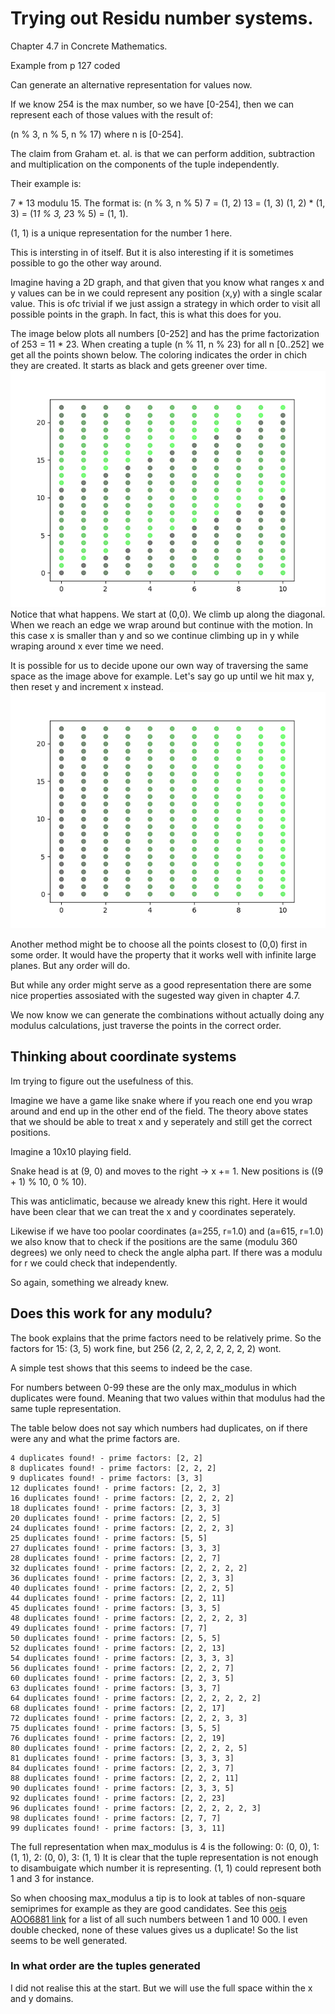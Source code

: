 # Trying out Residu number systems.

Chapter 4.7 in Concrete Mathematics.

Example from p 127 coded

Can generate an alternative representation for values now.

If we know 254 is the max number, so we have [0-254], then we can
represent each of those values with the result of:

(n % 3, n % 5, n % 17) where n is [0-254].

The claim from Graham et. al. is that we can perform addition,
subtraction and multiplication on the components of the tuple
independently.

Their example is:

7 * 13 modulu 15.
The format is: (n % 3, n % 5)
7   = (1, 2)
13  = (1, 3)
(1, 2) * (1, 3) = (1*1 % 3, 2*3 % 5) = (1, 1).

(1, 1) is a unique representation for the number 1 here.

This is intersting in of itself. But it is also interesting if it is
sometimes possible to go the other way around.

Imagine having a 2D graph, and that given that you know what ranges
x and y values can be in we could represent any position (x,y) with a
single scalar value. This is ofc trivial if we just assign a strategy in
which order to visit all possible points in the graph. In fact,
this is what this does for you.

The image below plots all numbers [0-252] and has the prime factorization of 253 = 11 * 23.
When creating a tuple (n % 11, n % 23) for all n [0..252] we get all the points shown below.
The coloring indicates the order in chich they are created. It starts as black and gets
greener over time.
![image](order_of_generation.png)
Notice that what happens. We start at (0,0). We climb up along the diagonal. When we reach an
edge we wrap around but continue with the motion. In this case x is smaller than y and so we
continue climbing up in y while wraping around x ever time we need.

It is possible for us to decide upone our own way of traversing the same space as the image
above for example. Let's say go up until we hit max y, then reset y and increment x instead.
![image](a_manual_order_of_generation.png)

Another method might be to choose all the points closest to (0,0) first in some order. It would
have the property that it works well with infinite large planes. But any order will do. 

But while any order might serve as a good representation there are some nice properties assosiated
with the sugested way given in chapter 4.7.

We now know we can generate the combinations without actually doing any modulus calculations,
just traverse the points in the correct order.

## Thinking about coordinate systems
Im trying to figure out the usefulness of this.

Imagine we have a game like snake where if you reach one end you wrap around and end up in the other end of the field.
The theory above states that we should be able to treat x and y seperately and still get the correct positions.

Imagine a 10x10 playing field.

Snake head is at (9, 0) and moves to the right -> x += 1. 
New positions is ((9 + 1) % 10, 0 % 10).

This was anticlimatic, because we already knew this right. Here it would have been clear that we can treat the x and y coordinates seperately.

Likewise if we have too poolar coordinates (a=255, r=1.0) and (a=615, r=1.0) we also know that to check if the positions are the same (modulu 360 degrees) we only need to check the angle alpha part. If there was a modulu for r we could check that independently.

So again, something we already knew.



## Does this work for any modulu?

The book explains that the prime factors need to be relatively prime.
So the factors for 15: (3, 5) work fine, but 256 (2, 2, 2, 2, 2, 2, 2, 2) wont.

A simple test shows that this seems to indeed be the case.

For numbers between 0-99 these are the only max_modulus in which duplicates were found.
Meaning that two values within that modulus had the same tuple representation.

The table below does not say which numbers had duplicates, on if there were any and what the prime factors are.

    4 duplicates found! - prime factors: [2, 2]
    8 duplicates found! - prime factors: [2, 2, 2]
    9 duplicates found! - prime factors: [3, 3]
    12 duplicates found! - prime factors: [2, 2, 3]
    16 duplicates found! - prime factors: [2, 2, 2, 2]
    18 duplicates found! - prime factors: [2, 3, 3]
    20 duplicates found! - prime factors: [2, 2, 5]
    24 duplicates found! - prime factors: [2, 2, 2, 3]
    25 duplicates found! - prime factors: [5, 5]
    27 duplicates found! - prime factors: [3, 3, 3]
    28 duplicates found! - prime factors: [2, 2, 7]
    32 duplicates found! - prime factors: [2, 2, 2, 2, 2]
    36 duplicates found! - prime factors: [2, 2, 3, 3]
    40 duplicates found! - prime factors: [2, 2, 2, 5]
    44 duplicates found! - prime factors: [2, 2, 11]
    45 duplicates found! - prime factors: [3, 3, 5]
    48 duplicates found! - prime factors: [2, 2, 2, 2, 3]
    49 duplicates found! - prime factors: [7, 7]
    50 duplicates found! - prime factors: [2, 5, 5]
    52 duplicates found! - prime factors: [2, 2, 13]
    54 duplicates found! - prime factors: [2, 3, 3, 3]
    56 duplicates found! - prime factors: [2, 2, 2, 7]
    60 duplicates found! - prime factors: [2, 2, 3, 5]
    63 duplicates found! - prime factors: [3, 3, 7]
    64 duplicates found! - prime factors: [2, 2, 2, 2, 2, 2]
    68 duplicates found! - prime factors: [2, 2, 17]
    72 duplicates found! - prime factors: [2, 2, 2, 3, 3]
    75 duplicates found! - prime factors: [3, 5, 5]
    76 duplicates found! - prime factors: [2, 2, 19]
    80 duplicates found! - prime factors: [2, 2, 2, 2, 5]
    81 duplicates found! - prime factors: [3, 3, 3, 3]
    84 duplicates found! - prime factors: [2, 2, 3, 7]
    88 duplicates found! - prime factors: [2, 2, 2, 11]
    90 duplicates found! - prime factors: [2, 3, 3, 5]
    92 duplicates found! - prime factors: [2, 2, 23]
    96 duplicates found! - prime factors: [2, 2, 2, 2, 2, 3]
    98 duplicates found! - prime factors: [2, 7, 7]
    99 duplicates found! - prime factors: [3, 3, 11]


The full representation when max_modulus is 4 is the following:
    0: (0, 0),
    1: (1, 1),
    2: (0, 0),
    3: (1, 1)
It is clear that the tuple representation is not enough to disambuigate which number it is representing.
(1, 1) could represent both 1 and 3 for instance.

So when choosing max_modulus a tip is to look at tables of non-square semiprimes for example as they are good candidates.
See this [oeis AOO6881 link](https://oeis.org/A006881/b006881.txt) for a list of all such numbers between 1 and 10 000. I even double checked, none of these values gives us a duplicate! So the list seems to be well generated.

### In what order are the tuples generated
I did not realise this at the start. But we will use the full space within the x and y domains. 
